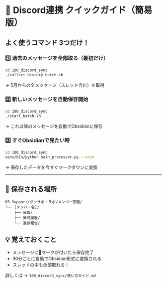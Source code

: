 # 🚀 Discord連携 クイックガイド（簡易版）

## よく使うコマンド 3つだけ！

### 1️⃣ 過去のメッセージを全部取る（最初だけ）
```bash
cd 100_discord_sync
./collect_history_batch.sh
```
→ 5月からの全メッセージ（スレッド含む）を取得

### 2️⃣ 新しいメッセージを自動保存開始
```bash
cd 100_discord_sync  
./start_batch.sh
```
→ これ以降のメッセージを自動でObsidianに保存

### 3️⃣ すぐObsidianで見たい時
```bash
cd 100_discord_sync
venv/bin/python main_processor.py --once
```
→ 保存したデータを今すぐマークダウンに変換

---

## 📁 保存される場所
```
03_Support/グッサポ・ラボ/メンバー管理/
└── [メンバー名]/
    ├── 日報/
    ├── 質問履歴/
    └── 進捗報告/
```

## 💡 覚えておくこと
- メッセージに💾マークが付いたら保存完了
- 30分ごとに自動でObsidian形式に変換される
- スレッドの中も全部取れる！

詳しくは → `100_discord_sync/使い方ガイド.md`